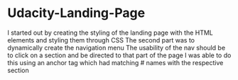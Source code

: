 # Udacity-Landing-Page
I started out by creating the styling of the landing page with the HTML elements and styling them through CSS 
The second part was to dynamically create the navigation menu 
The usability of the nav should be to click on a section and be directed to that part of the page I was able to do this using an anchor tag which had matching # names with the respective section
